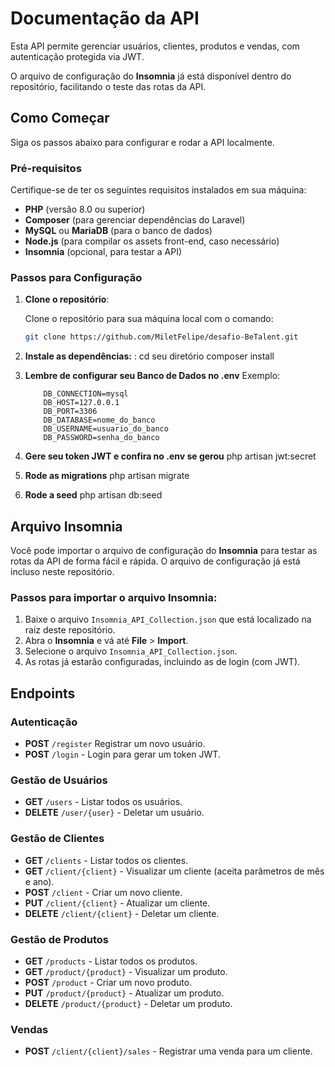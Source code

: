 # Documentação da API

Esta API permite gerenciar usuários, clientes, produtos e vendas, com autenticação protegida via JWT.

O arquivo de configuração do **Insomnia** já está disponível dentro do repositório, facilitando o teste das rotas da API.

## Como Começar

Siga os passos abaixo para configurar e rodar a API localmente.

### Pré-requisitos

Certifique-se de ter os seguintes requisitos instalados em sua máquina:

- **PHP** (versão 8.0 ou superior)
- **Composer** (para gerenciar dependências do Laravel)
- **MySQL** ou **MariaDB** (para o banco de dados)
- **Node.js** (para compilar os assets front-end, caso necessário)
- **Insomnia** (opcional, para testar a API)

### Passos para Configuração

1. **Clone o repositório**:

   Clone o repositório para sua máquina local com o comando:

   ```bash
   git clone https://github.com/MiletFelipe/desafio-BeTalent.git

2. **Instale as dependências:** :
    cd seu diretório
    composer install

3. **Lembre de configurar seu Banco de Dados no .env**
    Exemplo:
    ```
        DB_CONNECTION=mysql 
        DB_HOST=127.0.0.1 
        DB_PORT=3306 
        DB_DATABASE=nome_do_banco 
        DB_USERNAME=usuario_do_banco 
        DB_PASSWORD=senha_do_banco 
    ```

4. **Gere seu token JWT e confira no .env se gerou**
    php artisan jwt:secret

5. **Rode as migrations**
    php artisan migrate

6. **Rode a seed**
    php artisan db:seed
    
## Arquivo Insomnia

Você pode importar o arquivo de configuração do **Insomnia** para testar as rotas da API de forma fácil e rápida. O arquivo de configuração já está incluso neste repositório.

### Passos para importar o arquivo Insomnia:

1. Baixe o arquivo `Insomnia_API_Collection.json` que está localizado na raiz deste repositório.
2. Abra o **Insomnia** e vá até **File** > **Import**.
3. Selecione o arquivo `Insomnia_API_Collection.json`.
4. As rotas já estarão configuradas, incluindo as de login (com JWT).

## Endpoints

### **Autenticação**

- **POST** `/register`
Registrar um novo usuário.
- **POST** `/login` -
 Login para gerar um token JWT.

### **Gestão de Usuários**

- **GET** `/users` - Listar todos os usuários.
- **DELETE** `/user/{user}` - Deletar um usuário.

### **Gestão de Clientes**

- **GET** `/clients` - Listar todos os clientes.
- **GET** `/client/{client}` - Visualizar um cliente (aceita parâmetros de mês e ano).
- **POST** `/client` - Criar um novo cliente.
- **PUT** `/client/{client}` - Atualizar um cliente.
- **DELETE** `/client/{client}` - Deletar um cliente.

### **Gestão de Produtos**

- **GET** `/products` - Listar todos os produtos.
- **GET** `/product/{product}` - Visualizar um produto.
- **POST** `/product` - Criar um novo produto.
- **PUT** `/product/{product}` - Atualizar um produto.
- **DELETE** `/product/{product}` - Deletar um produto.

### **Vendas**

- **POST** `/client/{client}/sales` - Registrar uma venda para um cliente.
